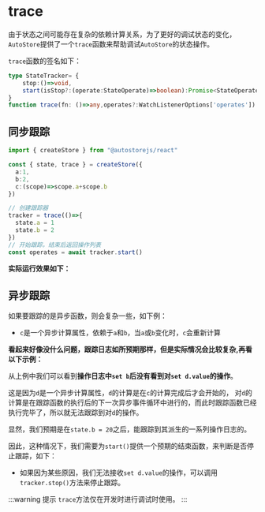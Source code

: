 # trace

由于状态之间可能存在复杂的依赖计算关系，为了更好的调试状态的变化，`AutoStore`提供了一个`trace`函数来帮助调试`AutoStore`的状态操作。

`trace`函数的签名如下：

```ts
type StateTracker= {
    stop:()=>void,
    start(isStop?:(operate:StateOperate)=>boolean):Promise<StateOperate[]>
}
function trace(fn: ()=>any,operates?:WatchListenerOptions['operates']):StateTracker 
```

## 同步跟踪


```ts {9-15}
import { createStore } from "@autostorejs/react"

const { state, trace } = createStore({
  a:1,
  b:2,
  c:(scope)=>scope.a+scope.b
})

// 创建跟踪器
tracker = trace(()=>{
  state.a = 1
  state.b = 2
})     
// 开始跟踪，结束后返回操作列表
const operates = await tracker.start()    

```

**实际运行效果如下：**

<demo react="debug/syncTrace.tsx" />

## 异步跟踪

如果要跟踪的是异步函数，则会复杂一些，如下例：

<demo react="debug/asyncTrace.tsx" />


- `c`是一个异步计算属性，依赖于`a`和`b`，当`a`或`b`变化时，`c`会重新计算

**看起来好像没什么问题，跟踪日志如所预期那样，但是实际情况会比较复杂,再看以下示例：**


<demo react="debug/asyncTrace2.tsx" />


从上例中我们可以看到**操作日志中`set b`后没有看到对`set d.value`的操作**。

这是因为`d`是一个异步计算属性，`d`的计算是在`c`的计算完成后才会开始的，
对`d`的计算是在跟踪函数的执行后的下一次异步事件循环中进行的，而此时跟踪函数已经执行完毕了，所以就无法跟踪到对`d`的操作。

显然，我们预期是在`state.b = 20`之后，能跟踪到其派生的一系列操作日志的。

因此，这种情况下，我们需要为`start()`提供一个预期的结束函数，来判断是否停止跟踪，如下：


<demo react="debug/asyncTrace3.tsx" />



- 如果因为某些原因，我们无法接收`set d.value`的操作，可以调用`tracker.stop()`方法来停止跟踪。




:::warning 提示
`trace`方法仅在开发时进行调试时使用。
:::